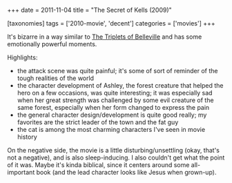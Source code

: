 +++
date = 2011-11-04
title = "The Secret of Kells (2009)"

[taxonomies]
tags = ['2010-movie', 'decent']
categories = ['movies']
+++

It's bizarre in a way similar to [The Triplets of Belleville] and has
some emotionally powerful moments.

Highlights:

-   the attack scene was quite painful; it's some of sort of reminder
    of the tough realities of the world
-   the character development of Ashley, the forest creature that helped
    the hero on a few occasions, was quite interesting; it was
    especially sad when her great strength was challenged by some evil
    creature of the same forest, especially when her form changed to
    express the pain
-   the general character design/development is quite good really; my
    favorites are the strict leader of the town and the fat guy
-   the cat is among the most charming characters I've seen in movie
    history

On the negative side, the movie is a little disturbing/unsettling (okay,
that's not a negative), and is also sleep-inducing. I also couldn't
get what the point of it was. Maybe it's kinda biblical, since it
centers around some all-important book (and the lead character looks
like Jesus when grown-up).

  [The Triplets of Belleville]: http://tshepang.net/the-triplets-of-belleville-2003
